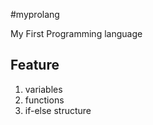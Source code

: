 
#myprolang

My First Programming language

## Feature

1. variables
2. functions
3. if-else structure